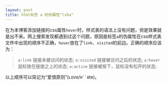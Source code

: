 ```yaml
---
layout: post
title: html标签 a 的伪属性"lvha"
---
```

在为本博客添加链接的css属性`hover`时，样式表的语法上没有问题，但是效果就是出不来。网上搜索发现都遇到过这个问题，原因是标签`a`的伪属性在css样式表文件中出现的顺序不正确，`hover`放在了`link`、`visited`的前边。正确的顺序应该为：

> `a:link`	链接未被访问的状态;
> `a:visited`	链接被访问之后的状态;
> `a:hover`	鼠标放在链接之上的状态;
> `a:active`	链接被按下，鼠标没有松开的状态;

以上顺序可以简记为“爱恨原则”(`L`o`V`e/`H``A`te)。
